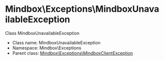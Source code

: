 Mindbox\Exceptions\MindboxUnavailableException
===============

Class MindboxUnavailableException




* Class name: MindboxUnavailableException
* Namespace: Mindbox\Exceptions
* Parent class: [Mindbox\Exceptions\MindboxClientException](Mindbox-Exceptions-MindboxClientException.md)








